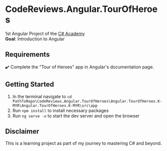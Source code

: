 # CodeReviews.Angular.TourOfHeroes
1st Angular Project of the [C# Academy](https://www.thecsharpacademy.com/)  
**Goal**: Introduction to Angular

## Requirements

:heavy_check_mark: Complete the "Tour of Heroes" app in Angular's documentation page.  

## Getting Started

1. In the terminal navigate to  `cd PathToRepo\CodeReviews.Angular.TourOfHeroes\Angular.TourOfHeroes.K-MYR\Angular.TourOfHeroes.K-MYR\src\app`
2. Run `npm install` to install necessary packages
3. Run `ng serve -o` to start the dev server and open the browser

## Disclaimer

This is a learning project as part of my journey to mastering C# and beyond.
